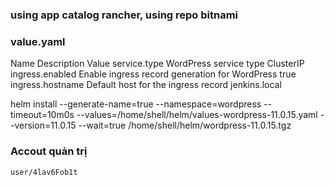 ### using app catalog rancher, using repo bitnami

### value.yaml
Name	            Description	                                    Value
service.type	    WordPress service type	                        ClusterIP
ingress.enabled	    Enable ingress record generation for WordPress	true
ingress.hostname	Default host for the ingress record	            jenkins.local

helm install --generate-name=true --namespace=wordpress --timeout=10m0s --values=/home/shell/helm/values-wordpress-11.0.15.yaml --version=11.0.15 --wait=true /home/shell/helm/wordpress-11.0.15.tgz

### Accout quản trị
    user/4lav6Fob1t